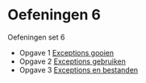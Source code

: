 # Oefeningen 6

Oefeningen set 6

- Opgave 1 [Exceptions gooien](../exercises/exceptions_gooien.ipynb)
- Opgave 2 [Exceptions gebruiken](../exercises/exceptions_gebruiken.ipynb)
- Opgave 3 [Exceptions en bestanden](../exercises/exceptions_en_bestanden.ipynb)
